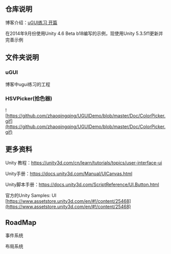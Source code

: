 ## 仓库说明

博客介绍：[uGUI练习 开篇](http://www.cnblogs.com/zhaoqingqing/p/3972596.html)

在2014年9月份使用Unity 4.6 Beta b18编写的示例，现使用Unity 5.3.5f1更新并完善示例 

## 文件夹说明

### uGUI

博客中ugui练习的工程

### HSVPicker(拾色器)

![https://github.com/zhaoqingqing/UGUIDemo/blob/master/Doc/ColorPicker.gif](https://github.com/zhaoqingqing/UGUIDemo/blob/master/Doc/ColorPicker.gif)

## 更多资料

Unity 教程：https://unity3d.com/cn/learn/tutorials/topics/user-interface-ui

Unity手册：https://docs.unity3d.com/Manual/UICanvas.html

Unity脚本手册：https://docs.unity3d.com/ScriptReference/UI.Button.html

官方的Unity Samples: UI [https://www.assetstore.unity3d.com/en/#!/content/25468](https://www.assetstore.unity3d.com/en/#!/content/25468)

## RoadMap

事件系统

布局系统

